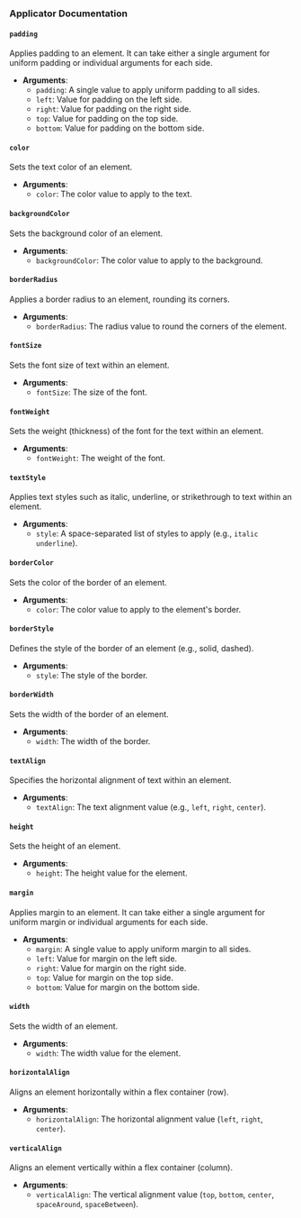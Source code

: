 ### Applicator Documentation

#### `padding`
Applies padding to an element. It can take either a single argument for uniform padding or individual arguments for each side.

- **Arguments**:
    - `padding`: A single value to apply uniform padding to all sides.
    - `left`: Value for padding on the left side.
    - `right`: Value for padding on the right side.
    - `top`: Value for padding on the top side.
    - `bottom`: Value for padding on the bottom side.

#### `color`
Sets the text color of an element.

- **Arguments**:
    - `color`: The color value to apply to the text.

#### `backgroundColor`
Sets the background color of an element.

- **Arguments**:
    - `backgroundColor`: The color value to apply to the background.

#### `borderRadius`
Applies a border radius to an element, rounding its corners.

- **Arguments**:
    - `borderRadius`: The radius value to round the corners of the element.

#### `fontSize`
Sets the font size of text within an element.

- **Arguments**:
    - `fontSize`: The size of the font.

#### `fontWeight`
Sets the weight (thickness) of the font for the text within an element.

- **Arguments**:
    - `fontWeight`: The weight of the font.

#### `textStyle`
Applies text styles such as italic, underline, or strikethrough to text within an element.

- **Arguments**:
    - `style`: A space-separated list of styles to apply (e.g., `italic underline`).

#### `borderColor`
Sets the color of the border of an element.

- **Arguments**:
    - `color`: The color value to apply to the element's border.

#### `borderStyle`
Defines the style of the border of an element (e.g., solid, dashed).

- **Arguments**:
    - `style`: The style of the border.

#### `borderWidth`
Sets the width of the border of an element.

- **Arguments**:
    - `width`: The width of the border.

#### `textAlign`
Specifies the horizontal alignment of text within an element.

- **Arguments**:
    - `textAlign`: The text alignment value (e.g., `left`, `right`, `center`).

#### `height`
Sets the height of an element.

- **Arguments**:
    - `height`: The height value for the element.

#### `margin`
Applies margin to an element. It can take either a single argument for uniform margin or individual arguments for each side.

- **Arguments**:
    - `margin`: A single value to apply uniform margin to all sides.
    - `left`: Value for margin on the left side.
    - `right`: Value for margin on the right side.
    - `top`: Value for margin on the top side.
    - `bottom`: Value for margin on the bottom side.

#### `width`
Sets the width of an element.

- **Arguments**:
    - `width`: The width value for the element.

#### `horizontalAlign`
Aligns an element horizontally within a flex container (row).

- **Arguments**:
    - `horizontalAlign`: The horizontal alignment value (`left`, `right`, `center`).

#### `verticalAlign`
Aligns an element vertically within a flex container (column).

- **Arguments**:
    - `verticalAlign`: The vertical alignment value (`top`, `bottom`, `center`, `spaceAround`, `spaceBetween`).

